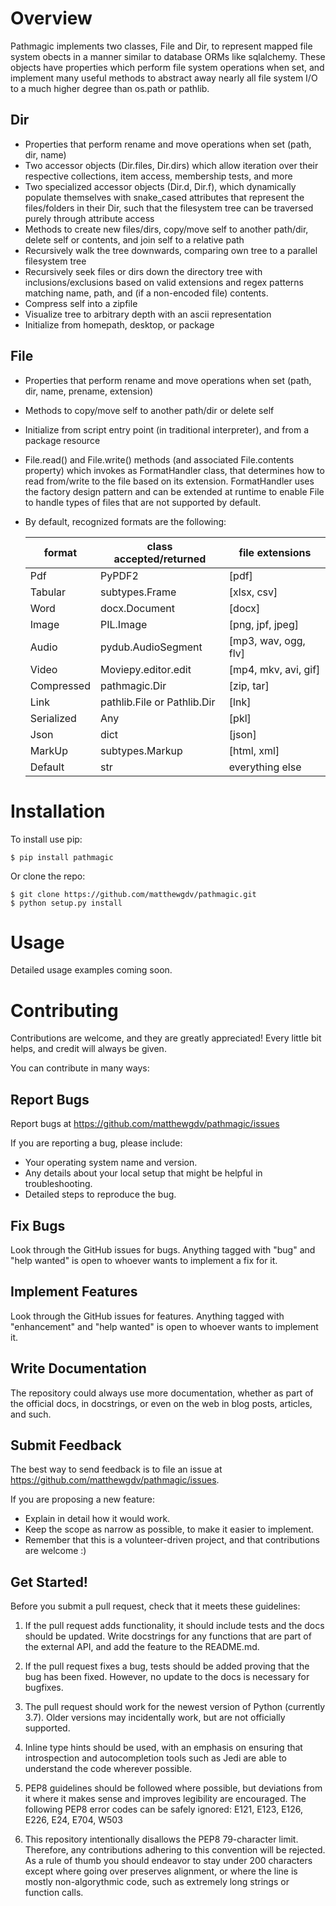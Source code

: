 Overview
====================

Pathmagic implements two classes, File and Dir, to represent mapped file system obects
in a manner similar to database ORMs like sqlalchemy. These objects have properties which
perform file system operations when set, and implement many useful methods to abstract
away nearly all file system I/O to a much higher degree than os.path or pathlib.

Dir
--------------------
* Properties that perform rename and move operations when set (path, dir, name)
* Two accessor objects (Dir.files, Dir.dirs) which allow iteration over their respective
  collections, item access, membership tests, and more
* Two specialized accessor objects (Dir.d, Dir.f), which dynamically populate themselves with
  snake_cased attributes that represent the files/folders in their Dir, such that the filesystem
  tree can be traversed purely through attribute access
* Methods to create new files/dirs, copy/move self to another path/dir, delete self or contents,
  and join self to a relative path
* Recursively walk the tree downwards, comparing own tree to a parallel filesystem tree
* Recursively seek files or dirs down the directory tree with inclusions/exclusions based on
  valid extensions and regex patterns matching name, path, and (if a non-encoded file) contents.
* Compress self into a zipfile
* Visualize tree to arbitrary depth with an ascii representation
* Initialize from homepath, desktop, or package

File
--------------------
* Properties that perform rename and move operations when set (path, dir, name, prename, extension)
* Methods to copy/move self to another path/dir or delete self
* Initialize from script entry point (in traditional interpreter), and from a package resource
* File.read() and File.write() methods (and associated File.contents property) which invokes as
  FormatHandler class, that determines how to read from/write to the file based on its extension.
  FormatHandler uses the factory design pattern and can be extended at runtime to enable File to
  handle types of files that are not supported by default.
* By default, recognized formats are the following:

    | format        |   class accepted/returned         |   file extensions         |
    | ------------- | --------------------------------- | ------------------------- |
    | Pdf           |   PyPDF2                          |   [pdf]                   |
    | Tabular       |   subtypes.Frame                  |   [xlsx, csv]             |
    | Word          |   docx.Document                   |   [docx]                  |
    | Image         |   PIL.Image                       |   [png, jpf, jpeg]        |
    | Audio         |   pydub.AudioSegment              |   [mp3, wav, ogg, flv]    |
    | Video         |   Moviepy.editor.edit             |   [mp4, mkv, avi, gif]    |
    | Compressed    |   pathmagic.Dir                   |   [zip, tar]              |
    | Link          |   pathlib.File or Pathlib.Dir     |   [lnk]                   |
    | Serialized    |   Any                             |   [pkl]                   |
    | Json          |   dict                            |   [json]                  |
    | MarkUp        |   subtypes.Markup                 |   [html, xml]             |
    | Default       |   str                             |   everything else         |


Installation
====================

To install use pip:

    $ pip install pathmagic


Or clone the repo:

    $ git clone https://github.com/matthewgdv/pathmagic.git
    $ python setup.py install


Usage
====================

Detailed usage examples coming soon.

Contributing
====================

Contributions are welcome, and they are greatly appreciated! Every
little bit helps, and credit will always be given.

You can contribute in many ways:

Report Bugs
--------------------

Report bugs at https://github.com/matthewgdv/pathmagic/issues

If you are reporting a bug, please include:

* Your operating system name and version.
* Any details about your local setup that might be helpful in troubleshooting.
* Detailed steps to reproduce the bug.

Fix Bugs
--------------------

Look through the GitHub issues for bugs. Anything tagged with "bug"
and "help wanted" is open to whoever wants to implement a fix for it.

Implement Features
--------------------

Look through the GitHub issues for features. Anything tagged with "enhancement"
and "help wanted" is open to whoever wants to implement it.

Write Documentation
--------------------

The repository could always use more documentation, whether as part of the
official docs, in docstrings, or even on the web in blog posts, articles, and such.

Submit Feedback
--------------------

The best way to send feedback is to file an issue at https://github.com/matthewgdv/pathmagic/issues.

If you are proposing a new feature:

* Explain in detail how it would work.
* Keep the scope as narrow as possible, to make it easier to implement.
* Remember that this is a volunteer-driven project, and that contributions are welcome :)

Get Started!
--------------------

Before you submit a pull request, check that it meets these guidelines:

1.  If the pull request adds functionality, it should include tests and the docs
    should be updated. Write docstrings for any functions that are part of the external API,
    and add the feature to the README.md.

2.  If the pull request fixes a bug, tests should be added proving that the bug has been fixed.
    However, no update to the docs is necessary for bugfixes.

3.  The pull request should work for the newest version of Python (currently 3.7). Older
    versions may incidentally work, but are not officially supported.

4.  Inline type hints should be used, with an emphasis on ensuring that introspection and
    autocompletion tools such as Jedi are able to understand the code wherever possible.

5.  PEP8 guidelines should be followed where possible, but deviations from it where
    it makes sense and improves legibility are encouraged. The following PEP8 error
    codes can be safely ignored: E121, E123, E126, E226, E24, E704, W503

6.  This repository intentionally disallows the PEP8 79-character limit. Therefore,
    any contributions adhering to this convention will be rejected. As a rule of
    thumb you should endeavor to stay under 200 characters except where going over
    preserves alignment, or where the line is mostly non-algorythmic code, such as
    extremely long strings or function calls.
